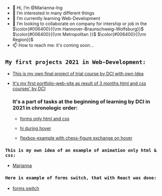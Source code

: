 - 👋 Hi, I’m @Marianna-Ing
- 👀 I’m interested in many different things
- 🌱 I’m currently learning Web-Development
- 💞️ I’m looking to collaborate on company for intership or job in the $\color{#006400}{{\rm Hannover–Braunschweig–Wolfsburg}}$ $\color{#006400}{{\rm Metropolitan }}$ $\color{#006400}{{\rm Region}}$
- 📫 How to reach me: it's coming soon...

 
## `My first projects 2021 in Web-Development:`

- [This is my own final project of trial course by DCI with own Idea](https://eigene-idee-mtranslateservice.netlify.app/index.html)

- [It's my first portfolio-web-site as result of 3 months html and css courses' by DCI](https://first-portfolio-site-marianna.netlify.app/#home)

  ### It's a part of tasks at the beginning of learning by DCI in 2021 in chronologic order:

  - [forms only html and css](https://forms-only-html-and-css.netlify.app/)

  - [hi during hover](https://hi-during-hover.netlify.app/)

  - [flexbox-example with chess-figure exchange on hover](https://flexbox-example-with-chess-figure-exchange-on-hover.netlify.app/)

<!--- ### A small example of React (only input & click) you can find here: --->

<!--- https://github.com/Marianna-Ing/react-example-app --->


### `This is my own idea of an example of animation only html & css:`

- [Marianna](https://marianna-ing.github.io/colourfull-word-animation/)

### `Here is example of forms switch, that with React was done:`
  - [forms switch](http://192.168.0.5:3000/)

